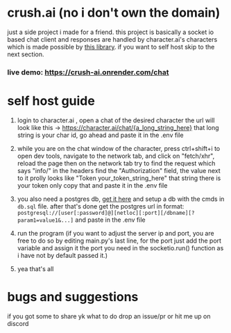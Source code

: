# crush.ai (no i don't own the domain)
just a side project i made for a friend. this project is basically a socket io based chat client and responses are handled by character.ai's characters which is made possible by [this library](https://github.com/kramcat/CharacterAI). if you want to self host skip to the next section.

### live demo: https://crush-ai.onrender.com/chat

# self host guide
1. login to character.ai , open a chat of the desired character the url will look like this -> https://character.ai/chat/{a_long_string_here} that long string is your char id, go ahead and paste it in the .env file

2. while you are on the chat window of the character, press ctrl+shift+i to open dev tools, navigate to the network tab, and click on "fetch/xhr", reload the page then on the network tab try to find the request which says "info/" in the headers find the "Authorization" field, the value next to it prolly looks like "Token your_token_string_here" that string there is your token only copy that and paste it in the .env file

3. you also need a postgres db, [get it here](https://www.postgresql.org/download/) and setup a db with the cmds in `db.sql` file. after that's done get the postgres url in format: `postgresql://[user[:password]@][netloc][:port][/dbname][?param1=value1&...]` and paste in the .env file
3. run the program (if you want to adjust the server ip and port, you are free to do so by editing main.py's last line, for the port just add the port variable and assign it the port you need in the socketio.run() function as i have not by default passed it.)

4. yea that's all


# bugs and suggestions
if you got some to share yk what to do drop an issue/pr or hit me up on discord
